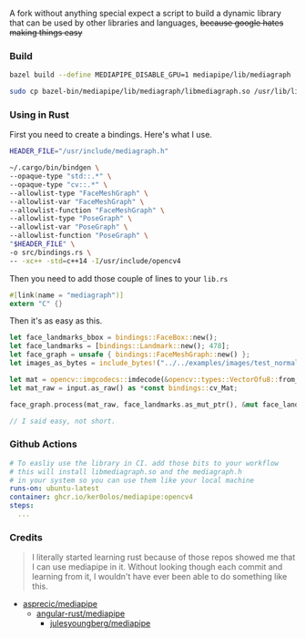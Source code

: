 A fork without anything special expect a script to build a dynamic library that can be used by other libraries and languages, ~~because google hates making things easy~~

### Build

```bash
bazel build --define MEDIAPIPE_DISABLE_GPU=1 mediapipe/lib/mediagraph
```

```bash
sudo cp bazel-bin/mediapipe/lib/mediagraph/libmediagraph.so /usr/lib/libmediagraph.so && sudo cp mediapipe/lib/mediagraph/mediagraph.h /usr/include/mediagraph.h
```

### Using in Rust

First you need to create a bindings. Here's what I use.

```bash
HEADER_FILE="/usr/include/mediagraph.h"

~/.cargo/bin/bindgen \
--opaque-type "std::.*" \
--opaque-type "cv::.*" \
--allowlist-type "FaceMeshGraph" \
--allowlist-var "FaceMeshGraph" \
--allowlist-function "FaceMeshGraph" \
--allowlist-type "PoseGraph" \
--allowlist-var "PoseGraph" \
--allowlist-function "PoseGraph" \
"$HEADER_FILE" \
-o src/bindings.rs \
-- -xc++ -std=c++14 -I/usr/include/opencv4
```

Then you need to add those couple of lines to your `lib.rs`

```rust
#[link(name = "mediagraph")]
extern "C" {}
```

Then it's as easy as this.

```rust
let face_landmarks_bbox = bindings::FaceBox::new();
let face_landmarks = [bindings::Landmark::new(); 478];
let face_graph = unsafe { bindings::FaceMeshGraph::new() };
let images_as_bytes = include_bytes!("../../examples/images/test_normal.jpeg").to_vec();

let mat = opencv::imgcodecs::imdecode(&opencv::types::VectorOfu8::from_iter(images_as_bytes), opencv::imgcodecs::IMREAD_ANYCOLOR);
let mat_raw = input.as_raw() as *const bindings::cv_Mat;

face_graph.process(mat_raw, face_landmarks.as_mut_ptr(), &mut face_landmarks_bbox);

// I said easy, not short.
```

### Github Actions

```yml
# To easliy use the library in CI. add those bits to your workflow
# this will install libmediagraph.so and the mediagraph.h
# in your system so you can use them like your local machine 
runs-on: ubuntu-latest
container: ghcr.io/ker0olos/mediapipe:opencv4
steps:
  ...
```

### Credits

> I literally started learning rust because of those repos showed me that I can use mediapipe in it. Without looking though each commit and learning from it, I wouldn't have ever been able to do something like this.
  - [asprecic/mediapipe](https://github.com/asprecic/mediapipe)
    - [angular-rust/mediapipe](https://github.com/angular-rust/mediapipe)  
      - [julesyoungberg/mediapipe](https://github.com/julesyoungberg/mediapipe)  

